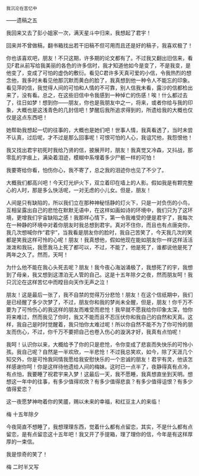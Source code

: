     我沉沦在苦忆中 

   ——遗稿之五

   我回来又去了彭小姐家一次，满天星斗中归来，我想起了君宇！

   回来并不曾做稿，翻书箱找出若干旧稿不但可用而且还是好的稿子，我喜欢极了！

   你也该喜欢吧，朋友！不只这期，许多期的论文都有了。不过我又翻出旧信来，看见F君从前写给我美丽的各色的许多信时，我才知道他如今是变了，不是我变，是他变了，变成了可怕的虚伪的敷衍。看见C君许多天真可爱的小信，令我热烈的想念他，我多时未看见他那沉默而黄白的脸了，我真想到他一种令人不能忘的印象。看见萍的信，我觉得人间的可怕和人情的不可靠，别人信我未看，露沙的信都检出来了，没有看。总之，在这些旧信中令我感到一种悼亡的伤感！唉！什么都过去了，往日如梦！想到你——朋友，你也是我朋友中之一，将来，或者你给与我的印象，大概也是这浅青色的几封信吧！梦醒后我所追求得到的，所遗给我的大概也仅仅是这点东西吧！

   她帮助我想起一切的往事的，大概也是她们吧！世事人情，我真看透了，当时未尝不认真，过后呢，才不过是那么回事呢！可恨可怕的人心，我诅咒他，我怨恨他！

   我又找出君宇初死时我给乃贤的信，披展开时，朋友！我真觉又冷森，又抖战，那零乱的字痕上，满染着泪迹，模糊中系埋着多少尸骸一样的可怕！

   我要寄给你看，怕伤你心，我不寄了，总之我的泪迹你也见了不少了。

   大概我们都高兴吧！今天灯光炉火下，双立着印在墙上的人影。假如我是有颗完整心的人时，那是多么快活呢，一对无虑的小儿女。但是，朋友！

   人间是只有缺陷的，所以我们立在那种神秘恬静的灯火下，只是一对负伤的小鸟，互相呈露出自己的悲怆在默默无语中，在这样如画如诗的环境中，我们只为了这环境，更增我们宇宙缺陷之感！我那样心情下，第一令我难受的便是君宇了，我每次在一种静的环境中对着你朋友时我总想到君宇。真对不住你，而且也有点唐突你，我几次想喊你作“君宇”，当我看是朋友你的脸时，我自己苦笑了，今天我几次的笑都是笑我这样可怜的心呢！朋友！我真想他，假如他现在能如朋友你一样这样活活泼泼和我玩，我愿我马上死了都可以，不过，不能了，他是死了，谁都说他是死了两年之久了。然而，天呵！

   为什么他不能在我心头死去呢？朋友！我今夜心海汹涌极了，我想死了的宇，我想到了母亲，我又想到这漂泊无人管的自己。这是十五年除夕之夜，然而朋友呵！我只沉沦在这样苦忆中而瞠目向天作无声之泣！

   朋友！这是最后一张了，我不自禁的觉得万分悲怆！朋友！在这个信纸期中，我们是已经醒了多少次梦了，不过，朋友你和我的梦尚未全醒，但是，朋友！你千万不要为了可怜伤心的我这样的朋友而难受而悲怆！我早就不愿我给你印象太深，怕你将来难过，然而我见了你时，我又不能而且不忍压伏你和我自己的自然和天真。这样，我自己是时时觉醒着，我只怕你太难过呢！所以你自然不能不为了你可怜的朋友而伤心，不过，你千万不要把自己也卷入伤心的漩涡才好，我真有点怕呢！

   我呵！认识你以来，大概给予了你的只是悲怆，令你变成了悲哀而失快乐的可怜小孩。我自己呢？自然是一半欢欣，一半悲怆！不过我总笑欢，如今，除了天涯几个知交外，你是可怜我同情我愿给我安慰快乐的一个忠诚的朋友！君宇有灵，他该怎样感谢你呵！你是这样待他遗给人间的梅妹。这时已一点半了，夜静得真有点冷，有点怕，我要睡了祝君宇来入梦！这最后一天，我不愿睡，我真想直坐到天明。想想这一年中的往事，有多少值得欢欣？有多少值得悲哀？有多少值得诅恨？有多少值得爱恋？

   这一夜愿梦神吻着你的笑靥，赐以未来的幸福，和红豆主人的来临！

   梅 十五年除夕

   今夜简直不想睡了，我想理理东西，觉着什么都有点留恋，其实，不是什么都有点留恋，是有点留恋这十五年吧！我又开了手提箱，理了理你的信，今年是有这样厚厚的一束信。

   我是惊奇的笑了！

   梅 二时半又写

